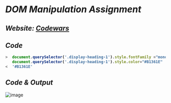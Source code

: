 # _DOM Manipulation Assignment_

## _Website: [Codewars](https://www.codewars.com/)_

## _Code_
<b>
  
```javascript
>  document.querySelector('.display-heading-1').style.fontFamily ="monosapce"
   document.querySelector('.display-heading-1').style.color="#B1361E"
<  '#B1361E'
```
</b>

## _Code & Output_
![image](https://user-images.githubusercontent.com/91872149/193019674-1056c786-8cb7-4172-8889-5740fad5b1bb.png)
